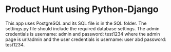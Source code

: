 # Product Hunt using Python-Django
This app uses PostgreSQL and its SQL file is in the SQL folder. The settings.py file should include the required database settings. The admin credentials is username: admin and password: test1234 where the admin page is url/admin and the user credentials is username: user abd password: test1234.
